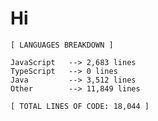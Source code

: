 # Hi

 <!-- LANGUAGES BREAKDOWN START -->
```
[ LANGUAGES BREAKDOWN ]

JavaScript   --> 2,683 lines
TypeScript   --> 0 lines
Java         --> 3,512 lines
Other        --> 11,849 lines

[ TOTAL LINES OF CODE: 18,044 ]
```
 <!-- LANGUAGES BREAKDOWN END -->

